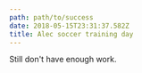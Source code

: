 ```yaml
---
path: path/to/success
date: 2018-05-15T23:31:37.582Z
title: Alec soccer training day
---
```

Still don't have enough work.
